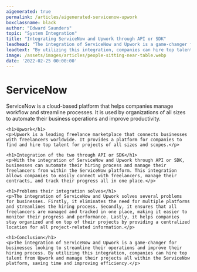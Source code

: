 ```yaml
---
aigenerated: true
permalink: /articles/aigenerated-servicenow-upwork
boxclassname: black
author: "Edward Saunders"
topic: "System Integration"
title: "Integrating ServiceNow and Upwork through API or SDK"
leadhead: "The integration of ServiceNow and Upwork is a game-changer for businesses looking to streamline their operations and improve their hiring process"
leadtext: "By utilizing this integration, companies can hire top talent from Upwork and manage their projects all within the ServiceNow platform, saving time and improving efficiency."
image: /assets/images/articles/people-sitting-near-table.webp
date: '2022-02-25 00:00:00'
---
```

<div class="arttext">    <h1>ServiceNow</h1>
    <p>ServiceNow is a cloud-based platform that helps companies manage workflow and streamline processes. It is used by organizations of all sizes to automate their business operations and improve productivity.</p>

    <h1>Upwork</h1>
    <p>Upwork is a leading freelance marketplace that connects businesses with freelancers worldwide. It provides a platform for companies to find and hire top talent for projects of all sizes and scopes.</p>

    <h1>Integration of the two through API or SDK</h1>
    <p>With the integration of ServiceNow and Upwork through API or SDK, businesses can automate their hiring process and manage their freelancers from within the ServiceNow platform. This integration allows companies to easily connect with freelancers, manage their contracts, and track their progress all in one place.</p>

    <h1>Problems their integration solves</h1>
    <p>The integration of ServiceNow and Upwork solves several problems for businesses. Firstly, it eliminates the need for multiple platforms and streamlines the hiring process. Secondly, it ensures that all freelancers are managed and tracked in one place, making it easier to monitor their progress and performance. Lastly, it helps companies stay organized and on top of their projects by providing a centralized location for all project-related information.</p>

    <h1>Conclusion</h1>
    <p>The integration of ServiceNow and Upwork is a game-changer for businesses looking to streamline their operations and improve their hiring process. By utilizing this integration, companies can hire top talent from Upwork and manage their projects all within the ServiceNow platform, saving time and improving efficiency.</p>
</div>